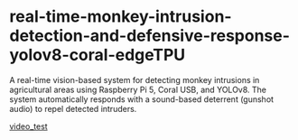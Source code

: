 # real-time-monkey-intrusion-detection-and-defensive-response-yolov8-coral-edgeTPU
A real-time vision-based system for detecting monkey intrusions in agricultural areas using Raspberry Pi 5, Coral USB, and YOLOv8. The system automatically responds with a sound-based deterrent (gunshot audio) to repel detected intruders.

[video_test](https://youtu.be/YGD9WaCn3TU)
